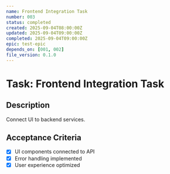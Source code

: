 ```yaml
---
name: Frontend Integration Task
number: 003
status: completed
created: 2025-09-04T08:00:00Z
updated: 2025-09-04T09:00:00Z
completed: 2025-09-04T09:00:00Z
epic: test-epic
depends_on: [001, 002]
file_version: 0.1.0
---
```


# Task: Frontend Integration Task

## Description
Connect UI to backend services.

## Acceptance Criteria
- [x] UI components connected to API
- [x] Error handling implemented
- [x] User experience optimized
